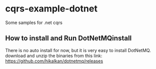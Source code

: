 # cqrs-example-dotnet
Some samples for .net cqrs

## How to install and Run DotNetMQinstall

There is no auto install for now, but it is very easy to install DotNetMQ. download and unzip the binaries from this link: 
https://github.com/hikalkan/dotnetmq/releases
